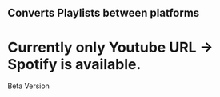 ## Converts Playlists between platforms
# Currently only Youtube URL -> Spotify is available.
Beta Version
